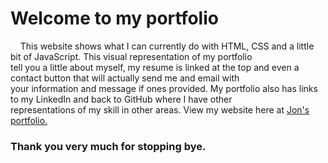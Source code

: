 <h1>Welcome to my portfolio</h1>

<p>
  &nbsp;&nbsp;&nbsp;&nbsp;This website shows what I can currently do with HTML, CSS and a little bit of JavaScript. This visual representation of my portfolio 
  <br>
  tell you a little about myself, my resume is linked at the top and even a contact button that will actually send me and email with 
  <br>
  your information and message if ones provided. My portfolio also has links to my LinkedIn and back to GitHub where I have other
  <br>
  representations of my skill in other areas. View my website here at <a href="https://jonathan-treloggen.github.io" target="_blank">Jon's portfolio.</a>
</p>

<h3>Thank you very much for stopping bye.</h3>
